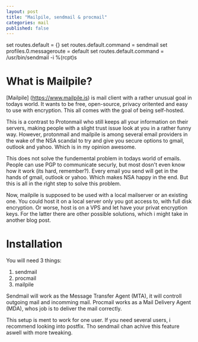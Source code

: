 ```yaml
---
layout: post
title: "Mailpile, sendmail & procmail"
categories: mail
published: false 
---
```



set routes.default = {}
set routes.default.command = sendmail
set profiles.0.messageroute = default
set routes.default.command = /usr/bin/sendmail -i %(rcpt)s


What is Mailpile?
=================

[Mailpile] (https://www.mailpile.is) is mail client with a rather unusual goal 
in todays world. It wants to be free, open-source, privacy oritented and easy to
use with encryption. This all comes with the goal of being self-hosted.

This is a contrast to Protonmail who still keeps all your information on their
servers, making people with a slight trust issue look at you in a rather funny
way. However, protonmail and mailpile is among several email providers in the
wake of the NSA scandal to try and give you secure options to gmail, outlook and
yahoo. Which is in my opinion awesome.

This does not solve the fundemental problem in todays world of emails. People 
can use PGP to communicate securly, but most dosn't even know how it work (its
hard, remember?). Every email you send will get in the hands of gmail, outlook
or yahoo. Which makes NSA happy in the end. But this is all in the right step to
solve this problem.

Now, mailpile is supposed to be used with a local mailserver or an existing
one. You could host it on a local server only you got access to, with full disk
encryption. Or worse, host is on a VPS and let have your privat encryption keys.
For the latter there are other possible solutions, which i might take in another
blog post.


Installation
============

You will need 3 things:  
  1. sendmail  
  2. procmail  
  3. mailpile  

Sendmail will work as the Message Transfer Agent (MTA), it will controll
outgoing mail and incomming mail. Procmail works as a Mail Delivery Agent (MDA),
whos job is to deliver the mail correctly.

This setup is ment to work for one user. If you need several users, i recommend
looking into postfix. Tho sendmail chan achive this feature aswell with more
tweaking.

